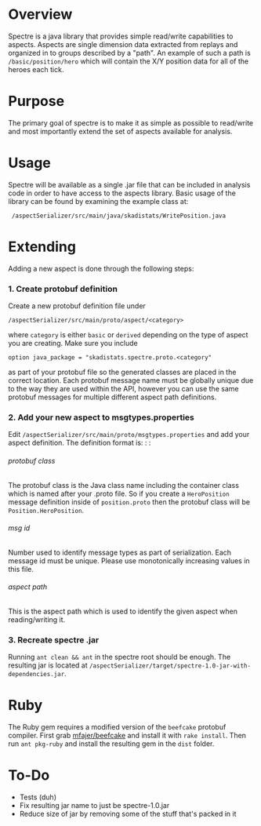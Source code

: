 Overview
========

Spectre is a java library that provides simple read/write capabilities to aspects. 
Aspects are single dimension data extracted from replays and organized in to groups
described by a "path". An example of such a path is `/basic/position/hero` which
will contain the X/Y position data for all of the heroes each tick.

Purpose
=======

The primary goal of spectre is to make it as simple as possible to read/write and
most importantly extend the set of aspects available for analysis.

Usage
=====

Spectre will be available as a single .jar file that can be included in analysis
code in order to have access to the aspects library. Basic usage of the library
can be found by examining the example class at:

     /aspectSerializer/src/main/java/skadistats/WritePosition.java 

Extending
========

Adding a new aspect is done through the following steps:

### 1. Create protobuf definition
Create a new protobuf definition file under

    /aspectSerializer/src/main/proto/aspect/<category>

where `category` is either `basic` or `derived` depending on the type of aspect you are
creating. Make sure you include

    option java_package = "skadistats.spectre.proto.<category"

as part of your protobuf file so the generated classes are placed in the correct location.
Each protobuf message name must be globally unique due to the way they are used within the
API, however you can use the same protobuf messages for multiple different aspect path definitions.

### 2. Add your new aspect to msgtypes.properties
Edit `/aspectSerializer/src/main/proto/msgtypes.properties` and add your aspect definition.
The definition format is:
    <protobuf class> : <msg id> : <aspect path>
    
###### protobuf class
The protobuf class is the Java class name including the container class which is named
after your .proto file. So if you create a `HeroPosition` message definition inside of
`position.proto` then the protobuf class will be `Position.HeroPosition`.

###### msg id
Number used to identify message types as part of serialization. Each message id must
be unique. Please use monotonically increasing values in this file.

###### aspect path
This is the aspect path which is used to identify the given aspect when reading/writing it.

### 3. Recreate spectre .jar
Running `ant clean && ant` in the spectre root should be enough. The resulting jar is located
at `/aspectSerializer/target/spectre-1.0-jar-with-dependencies.jar`.

Ruby
====

The Ruby gem requires a modified version of the `beefcake` protobuf compiler.
First grab [mfajer/beefcake](https://github.com/mfajer/beefcake) and install it with `rake install`.
Then run `ant pkg-ruby` and install the resulting gem in the `dist` folder.

To-Do
=====

- Tests (duh)
- Fix resulting jar name to just be spectre-1.0.jar
- Reduce size of jar by removing some of the stuff that's packed in it